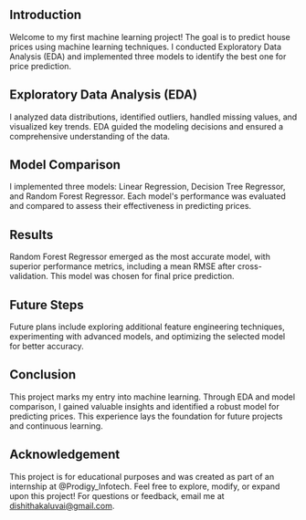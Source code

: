 ## Introduction

Welcome to my first machine learning project! The goal is to predict house prices using machine learning techniques. I conducted Exploratory Data Analysis (EDA) and implemented three models to identify the best one for price prediction.

## Exploratory Data Analysis (EDA)

I analyzed data distributions, identified outliers, handled missing values, and visualized key trends. EDA guided the modeling decisions and ensured a comprehensive understanding of the data.

## Model Comparison

I implemented three models: Linear Regression, Decision Tree Regressor, and Random Forest Regressor. Each model's performance was evaluated and compared to assess their effectiveness in predicting prices.

## Results

Random Forest Regressor emerged as the most accurate model, with superior performance metrics, including a mean RMSE after cross-validation. This model was chosen for final price prediction.

## Future Steps

Future plans include exploring additional feature engineering techniques, experimenting with advanced models, and optimizing the selected model for better accuracy.

## Conclusion

This project marks my entry into machine learning. Through EDA and model comparison, I gained valuable insights and identified a robust model for predicting prices. This experience lays the foundation for future projects and continuous learning.

## Acknowledgement

This project is for educational purposes and was created as part of an internship at @Prodigy_Infotech. Feel free to explore, modify, or expand upon this project! For questions or feedback, email me at dishithakaluvai@gmail.com.

